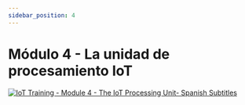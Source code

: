 ```yaml
---
sidebar_position: 4
---
```


# Módulo 4 - La unidad de procesamiento IoT

[![IoT Training - Module 4 - The IoT Processing Unit- Spanish Subtitles](https://res.cloudinary.com/marcomontalbano/image/upload/v1656674662/video_to_markdown/images/youtube--K1UxxdqMP3o-c05b58ac6eb4c4700831b2b3070cd403.jpg)](https://youtu.be/K1UxxdqMP3o "IoT Training - Module 4 - The IoT Processing Unit- Spanish Subtitles")
